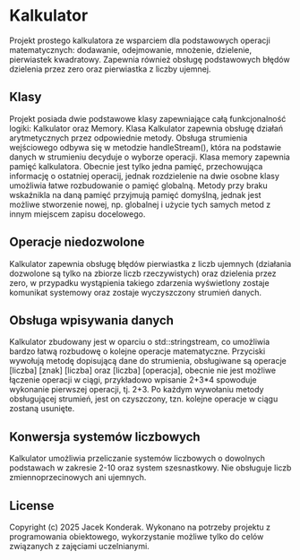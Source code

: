 # Kalkulator
Projekt prostego kalkulatora ze wsparciem dla podstawowych operacji matematycznych: dodawanie, odejmowanie, mnożenie, dzielenie, pierwiastek kwadratowy. Zapewnia również obsługę podstawowych błędów dzielenia przez zero oraz pierwiastka z liczby ujemnej.

## Klasy

Projekt posiada dwie podstawowe klasy zapewniające całą funkcjonalność logiki: Kalkulator oraz Memory. Klasa Kalkulator zapewnia obsługę działań arytmetycznych przez odpowiednie metody. Obsługa strumienia wejściowego odbywa się w metodzie handleStream(), która na podstawie danych w strumieniu decyduje o wyborze operacji. Klasa memory zapewnia pamięć kalkulatora. Obecnie jest tylko jedna pamięć, przechowująca informację o ostatniej operacij, jednak rozdzielenie na dwie osobne klasy umożliwia łatwe rozbudowanie o pamięć globalną. Metody przy braku wskaźnikla na daną pamięć przyjmują pamięć domyślną, jednak jest możliwe stworzenie nowej, np. globalnej i użycie tych samych metod z innym miejscem zapisu docelowego.

## Operacje niedozwolone

Kalkulator zapewnia obsługę błędów pierwiastka z liczb ujemnych (działania dozwolone są tylko na zbiorze liczb rzeczywistych) oraz dzielenia przez zero, w przypadku wystąpienia takiego zdarzenia wyświetlony zostaje komunikat systemowy oraz zostaje wyczyszczony strumień danych.

## Obsługa wpisywania danych

Kalkulator zbudowany jest w oparciu o std::stringstream, co umożliwia bardzo łatwą rozbudowę o kolejne operacje matematyczne. Przyciski wywołują metodę dopisującą dane do strumienia, obsługiwane są operacje [liczba] [znak] [liczba] oraz [liczba] [operacja], obecnie nie jest możliwe łączenie operacji w ciągi, przykładowo wpisanie 2+3*4 spowoduje wykonanie pierwszej operacji, tj. 2+3. Po każdym wywołaniu metody obsługującej strumień, jest on czyszczony, tzn. kolejne operacje w ciągu zostaną usunięte. 

## Konwersja systemów liczbowych

Kalkulator umożliwia przeliczanie systemów liczbowych o dowolnych podstawach w zakresie 2-10 oraz system szesnastkowy. Nie obsługuje liczb zmiennoprzecinowych ani ujemnych.


## License

Copyright (c) 2025 Jacek Konderak.
Wykonano na potrzeby projektu z programowania obiektowego, wykorzystanie możliwe tylko do celów związanych z zajęciami uczelnianymi.
